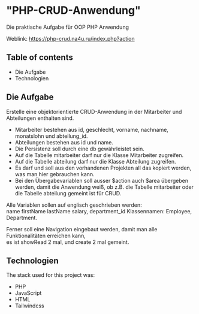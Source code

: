 # "PHP-CRUD-Anwendung"
Die praktische Aufgabe für OOP PHP Anwendung

Weblink: https://php-crud.na4u.ru/index.php?action

## Table of contents
- Die Aufgabe
- Technologien

## Die Aufgabe

Erstelle eine objektorientierte CRUD-Anwendung in der Mitarbeiter und Abteilungen enthalten sind.  
- Mitarbeiter bestehen aus id, geschlecht, vorname, nachname, monatslohn und abteilung_id.  
- Abteilungen bestehen aus id und name.  
- Die Persistenz soll durch eine db gewährleistet sein.  
- Auf die Tabelle mitarbeiter darf nur die Klasse Mitarbeiter zugreifen.  
- Auf die Tabelle abteilung darf nur die Klasse Abteilung zugreifen.  
- Es darf und soll aus den vorhandenen Projekten all das kopiert werden, was man hier gebrauchen kann.  
- Bei den Übergabevariablen soll ausser $action auch $area übergeben werden, damit die Anwendung weiß,  ob z.B. die Tabelle mitarbeiter oder die Tabelle abteilung gemeint ist für CRUD.    
  
Alle Variablen sollen auf englisch geschrieben werden:  
name firstName lastName salary, department_id Klassennamen: Employee, Department.  

Ferner soll eine Navigation eingebaut werden, damit man alle Funktionalitäten erreichen kann,  
es ist showRead 2 mal, und create 2 mal gemeint.

## Technologien
The stack used for this project was:
- PHP
- JavaScript
- HTML
- Tailwindcss
